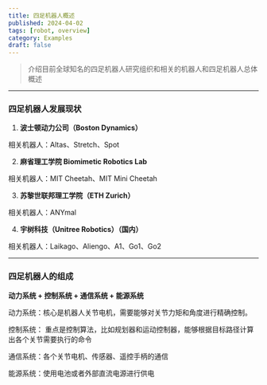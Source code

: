 ```yaml
---
title: 四足机器人概述
published: 2024-04-02
tags: [robot, overview]
category: Examples
draft: false
---
```


> 介绍目前全球知名的四足机器人研究组织和相关的机器人和四足机器人总体概述

---

### 四足机器人发展现状

1. **波士顿动力公司（Boston Dynamics）**

相关机器人：Altas、Stretch、Spot

2. **麻省理工学院 Biomimetic Robotics Lab**

相关机器人：MIT Cheetah、MIT Mini Cheetah

3. **苏黎世联邦理工学院（ETH Zurich）**

相关机器人：ANYmal

4. **宇树科技（Unitree Robotics）（国内）**

相关机器人：Laikago、Aliengo、A1、Go1、Go2

---

### 四足机器人的组成

**动力系统 + 控制系统 + 通信系统 + 能源系统**

动力系统：核心是机器人关节电机，需要能够对关节力矩和角度进行精确控制。

控制系统： 重点是控制算法，比如规划器和运动控制器，能够根据目标路径计算出各个关节需要执行的命令

通信系统：各个关节电机、传感器、遥控手柄的通信

能源系统：使用电池或者外部直流电源进行供电
